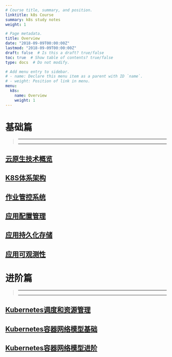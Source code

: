```yaml
---
# Course title, summary, and position.
linktitle: k8s Course
summary: k8s study notes
weight: 1

# Page metadata.
title: Overview
date: "2018-09-09T00:00:00Z"
lastmod: "2018-09-09T00:00:00Z"
draft: false  # Is this a draft? true/false
toc: true  # Show table of contents? true/false
type: docs  # Do not modify.

# Add menu entry to sidebar.
# - name: Declare this menu item as a parent with ID `name`.
# - weight: Position of link in menu.
menu:
  k8s:
    name: Overview
    weight: 1
---
```


# 基础篇
>******************************************
>******************************************

## [云原生技术概览](../k8s/cncfoverview/cncfoverview/)

## [K8S体系架构](../k8s/fundamentals/fundamentals/)

## [作业管控系统](../k8s/jobcontrolsys/)

## [应用配置管理](../k8s/appconf/appconf/)

## [应用持久化存储](../k8s/pv/pv/)

## [应用可观测性](../k8s/appobserver/appobserver/)

# 进阶篇
>******************************************
>******************************************

## [Kubernetes调度和资源管理](../k8s/schedule/schedule/)

## [Kubernetes容器网络模型基础](../k8s/network/network01/)
## [Kubernetes容器网络模型进阶](../k8s/network/network02/)

